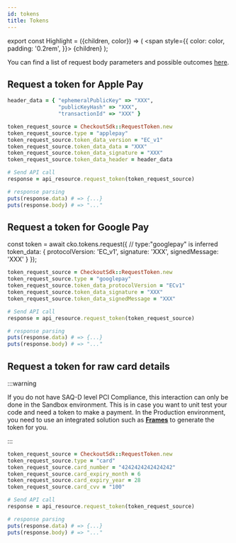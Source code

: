 ```yaml
---
id: tokens
title: Tokens
---
```


export const Highlight = ({children, color}) => (
<span
style={{
      color: color,
      padding: '0.2rem',
    }}>
{children}
</span>
);

You can find a list of request body parameters and possible outcomes [here](https://api-reference.checkout.com/#tag/Tokens).

## Request a token for <Highlight color="#25c2a0">Apple Pay</Highlight>

```ruby
header_data = { "ephemeralPublicKey" => "XXX",
                "publicKeyHash" => "XXX",
                "transactionId" => "XXX" }

token_request_source = CheckoutSdk::RequestToken.new
token_request_source.type = "applepay"
token_request_source.token_data_version = "EC_v1"
token_request_source.token_data_data = "XXX"
token_request_source.token_data_signature = "XXX"
token_request_source.token_data_header = header_data

# Send API call
response = api_resource.request_token(token_request_source)

# response parsing
puts(response.data) # => {...}
puts(response.body) # => "..."
```

## Request a token for <Highlight color="#25c2a0">Google Pay</Highlight>

const token = await cko.tokens.request({
    // type:"googlepay" is inferred
    token_data: {
        protocolVersion: 'EC_v1',
        signature: 'XXX',
        signedMessage: 'XXX'
    }
});

```ruby
token_request_source = CheckoutSdk::RequestToken.new
token_request_source.type = "googlepay"
token_request_source.token_data_protocolVersion = "ECv1"
token_request_source.token_data_signature = "XXX"
token_request_source.token_data_signedMessage = "XXX"

# Send API call
response = api_resource.request_token(token_request_source)

# response parsing
puts(response.data) # => {...}
puts(response.body) # => "..."
```

## Request a token for <Highlight color="#25c2a0">raw card details</Highlight>

:::warning

If you do not have SAQ-D level PCI Compliance, this interaction can only be done in the Sandbox environment. This is in case you want to unit test your code and need a token to make a payment. In the Production environment, you need to use an integrated solution such as **[Frames](https://docs.checkout.com/quickstart/integrate/frames)** to generate the token for you.

:::

```ruby
token_request_source = CheckoutSdk::RequestToken.new
token_request_source.type = "card"
token_request_source.card_number = "4242424242424242"
token_request_source.card_expiry_month = 6
token_request_source.card_expiry_year = 28
token_request_source.card_cvv = "100"

# Send API call
response = api_resource.request_token(token_request_source)

# response parsing
puts(response.data) # => {...}
puts(response.body) # => "..."
```

